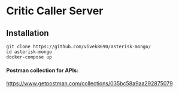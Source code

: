 # Critic Caller Server

## Installation

```
git clone https://github.com/vivek8690/asterisk-mongo/
cd asterisk-mongo
docker-compose up
```

#### Postman collection for APIs:

https://www.getpostman.com/collections/035bc58a9aa292875079
